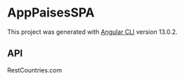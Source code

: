 # AppPaisesSPA

This project was generated with [Angular CLI](https://github.com/angular/angular-cli) version 13.0.2.

## API
RestCountries.com


